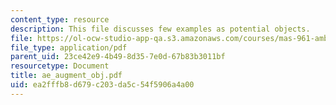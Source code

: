```yaml
---
content_type: resource
description: This file discusses few examples as potential objects.
file: https://ol-ocw-studio-app-qa.s3.amazonaws.com/courses/mas-961-ambient-intelligence-spring-2005/ea2fffb8d679c203da5c54f5906a4a00_ae_augment_obj.pdf
file_type: application/pdf
parent_uid: 23ce42e9-4b49-8d35-7e0d-67b83b3011bf
resourcetype: Document
title: ae_augment_obj.pdf
uid: ea2fffb8-d679-c203-da5c-54f5906a4a00
---
```

